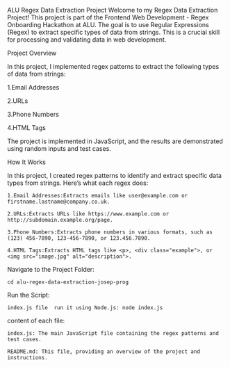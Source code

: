 ALU Regex Data Extraction Project
Welcome to my Regex Data Extraction Project! This project is part of the Frontend Web Development - Regex Onboarding Hackathon at ALU. The goal is to use Regular Expressions (Regex) to extract specific types of data from strings. This is a crucial skill for processing and validating data in web development.

Project Overview

In this project, I implemented regex patterns to extract the following types of data from strings:

 1.Email Addresses

 2.URLs

 3.Phone Numbers

 4.HTML Tags

The project is implemented in JavaScript, and the results are demonstrated using random inputs and test cases.

How It Works

In this project, I created regex patterns to identify and extract specific data types from strings. Here’s what each regex does:

	1.Email Addresses:Extracts emails like user@example.com or firstname.lastname@company.co.uk.

	2.URLs:Extracts URLs like https://www.example.com or http://subdomain.example.org/page.

	3.Phone Numbers:Extracts phone numbers in various formats, such as (123) 456-7890, 123-456-7890, or 123.456.7890.

	4.HTML Tags:Extracts HTML tags like <p>, <div class="example">, or <img src="image.jpg" alt="description">.


Navigate to the Project Folder:

	cd alu-regex-data-extraction-josep-prog

Run the Script:

	index.js file  run it using Node.js: node index.js

content of each file:

	index.js: The main JavaScript file containing the regex patterns and test cases.

	README.md: This file, providing an overview of the project and instructions.
